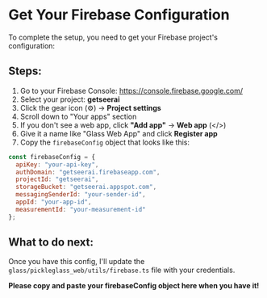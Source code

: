 # Get Your Firebase Configuration

To complete the setup, you need to get your Firebase project's configuration:

## Steps:

1. Go to your Firebase Console: https://console.firebase.google.com/
2. Select your project: **getseerai**
3. Click the gear icon (⚙️) → **Project settings**
4. Scroll down to "Your apps" section
5. If you don't see a web app, click **"Add app"** → **Web app** (</>) 
6. Give it a name like "Glass Web App" and click **Register app**
7. Copy the `firebaseConfig` object that looks like this:

```javascript
const firebaseConfig = {
  apiKey: "your-api-key",
  authDomain: "getseerai.firebaseapp.com",
  projectId: "getseerai",
  storageBucket: "getseerai.appspot.com",
  messagingSenderId: "your-sender-id",
  appId: "your-app-id",
  measurementId: "your-measurement-id"
};
```

## What to do next:
Once you have this config, I'll update the `glass/pickleglass_web/utils/firebase.ts` file with your credentials.

**Please copy and paste your firebaseConfig object here when you have it!**
